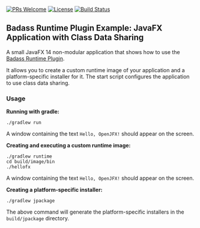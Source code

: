 [![PRs Welcome](https://img.shields.io/badge/PRs-welcome-brightgreen.svg?style=flat-square)](http://makeapullrequest.com)
[![License](https://img.shields.io/badge/License-Apache%202.0-blue.svg)](https://github.com/beryx-gist/badass-runtime-example-javafx-cds/blob/master/LICENSE)
[![Build Status](https://img.shields.io/travis/beryx-gist/badass-runtime-example-javafx-cds/master.svg?label=Build)](https://travis-ci.org/beryx-gist/badass-runtime-example-javafx-cds)

## Badass Runtime Plugin Example: JavaFX Application with Class Data Sharing ##

A small JavaFX 14 non-modular application that shows how to use the [Badass Runtime Plugin](https://github.com/beryx/badass-runtime-plugin/).

It allows you to create a custom runtime image of your application and a platform-specific installer for it. The start script configures the application to use class data sharing.

### Usage
**Running with gradle:**
```
./gradlew run
```

A window containing the text `Hello, OpenJFX!` should appear on the screen.


**Creating and executing a custom runtime image:**
```
./gradlew runtime
cd build/image/bin
./hellofx
```

A window containing the text `Hello, OpenJFX!` should appear on the screen.


**Creating a platform-specific installer:**
```
./gradlew jpackage
```

The above command will generate the platform-specific installers in the `build/jpackage` directory.
